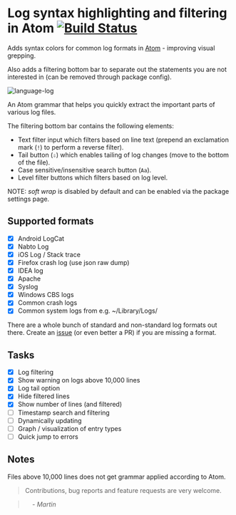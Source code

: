 # Log syntax highlighting and filtering in Atom [![Build Status](https://travis-ci.org/mrodalgaard/language-log.svg)](https://travis-ci.org/mrodalgaard/language-log)

Adds syntax colors for common log formats in [Atom](https://atom.io/) - improving visual grepping.

Also adds a filtering bottom bar to separate out the statements you are not interested in (can be removed through package config).

![language-log](https://raw.githubusercontent.com/mrodalgaard/language-log/master/screenshots/preview.png)

An Atom grammar that helps you quickly extract the important parts of various log files.

The filtering bottom bar contains the following elements:

* Text filter input which filters based on line text (prepend an exclamation mark (`!`) to perform a reverse filter).
* Tail button (`⇩`) which enables tailing of log changes (move to the bottom of the file).
* Case sensitive/insensitive search button (`Aa`).
* Level filter buttons which filters based on log level.

NOTE: *soft wrap* is disabled by default and can be enabled via the package settings page.

## Supported formats

 * [x] Android LogCat
 * [x] Nabto Log
 * [x] iOS Log / Stack trace
 * [x] Firefox crash log (use json raw dump)
 * [x] IDEA log
 * [x] Apache
 * [x] Syslog
 * [x] Windows CBS logs
 * [x] Common crash logs
 * [x] Common system logs from e.g. ~/Library/Logs/

There are a whole bunch of standard and non-standard log formats out there. Create an [issue](https://github.com/mrodalgaard/language-log/issues/new) (or even better a PR) if you are missing a format.

## Tasks

 * [x] Log filtering
 * [x] Show warning on logs above 10,000 lines
 * [x] Log tail option
 * [x] Hide filtered lines
 * [x] Show number of lines (and filtered)
 * [ ] Timestamp search and filtering
 * [ ] Dynamically updating
 * [ ] Graph / visualization of entry types
 * [ ] Quick jump to errors

## Notes

Files above 10,000 lines does not get grammar applied according to Atom.

> Contributions, bug reports and feature requests are very welcome.

> &nbsp; &nbsp; _- Martin_
